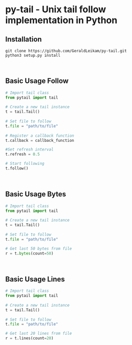 # py-tail - Unix tail follow implementation in Python #

## Installation ##

```shell
git clone https://github.com/GeraldLeikam/py-tail.git
python3 setup.py install
```
<br>

## Basic Usage Follow ##
```python
# Import tail class
from pytail import tail
    
# Create a new tail instance 
t = tail.Tail()
    
# Set file to follow 
t.file = "path/to/file"
    
# Register a callback function 
t.callback = callback_function

#Set refresh interval
t.refresh = 0.5

# Start following
t.follow()
```
<br>

## Basic Usage Bytes ##
```python
# Import tail class
from pytail import tail
    
# Create a new tail instance 
t = tail.Tail()
    
# Set file to follow 
t.file = "path/to/file"

# Get last 50 bytes from file
r = t.bytes(count=50)
```
<br>

## Basic Usage Lines ##
```python
# Import tail class
from pytail import tail
    
# Create a new tail instance 
t = tail.Tail()
    
# Set file to follow 
t.file = "path/to/file"

# Get last 20 lines from file
r = t.lines(count=20)
```

